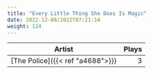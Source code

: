 ```yaml
---
title: "Every Little Thing She Does Is Magic"
date: 2022-12-08/2022T07:21:14
weight: 124
---
```




 Artist | Plays 
----- | -----:
[The Police]({{< ref "a4688">}}) | 3
